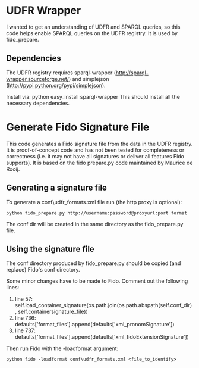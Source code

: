 # UDFR Wrapper
I wanted to get an understanding of UDFR and SPARQL queries, so this code helps enable SPARQL queries on the UDFR registry. It is used by fido_prepare.

## Dependencies
The UDFR registry requires sparql-wrapper (http://sparql-wrapper.sourceforge.net/) and simplejson (http://pypi.python.org/pypi/simplejson).

Install via: python easy_install sparql-wrapper
This should install all the necessary dependencies.

# Generate Fido Signature File
This code generates a Fido signature file from the data in the UDFR registry. It is proof-of-concept code and has not been tested for completeness or correctness (i.e. it may not have all signatures or deliver all features Fido supports). It is based on the fido prepare.py code maintained by Maurice de Rooij.

## Generating a signature file
To generate a conf\udfr_formats.xml file run (the http proxy is optional):

    python fido_prepare.py http://username:password@proxyurl:port format

The conf dir will be created in the same directory as the fido_prepare.py file.

## Using the signature file
The conf directory produced by fido_prepare.py should be copied (and replace) Fido's conf directory.

Some minor changes have to be made to Fido. Comment out the following lines:

1. line 57: self.load_container_signature(os.path.join(os.path.abspath(self.conf_dir), self.containersignature_file))
2. line 736: defaults['format_files'].append(defaults['xml_pronomSignature'])
3. line 737: defaults['format_files'].append(defaults['xml_fidoExtensionSignature'])

Then run Fido with the -loadformat argument:

    python fido -loadformat conf\udfr_formats.xml <file_to_identify>